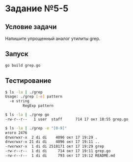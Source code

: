 # Задание №5-5

## Условие задачи

Напишите упрощенный аналог утилиты grep.

## Запуск

```bash
go build grep.go
```

## Тестирование

```bash
$ ls -la | ./grep
Usage: ./grep [-e] pattern
  -e string
        RegExp pattern
```

```bash
$ ls -la | ./grep go
-rw-r--r--   1 user  staff      714 17 окт 18:55 grep.go
```

```bash
$ ls -la | ./grep -e "[0-9]"
итого 2476
drwxrwxr-x  2 di di    4096 окт 17 19:29 .
drwxrwxr-x 21 di di    4096 окт 17 19:11 ..
-rwxrwxr-x  1 di di 2518171 окт 17 19:29 grep
-rw-r--r--  1 di di     714 окт 17 19:11 grep.go
-rw-r--r--  1 di di     793 окт 17 19:12 README.md
```
